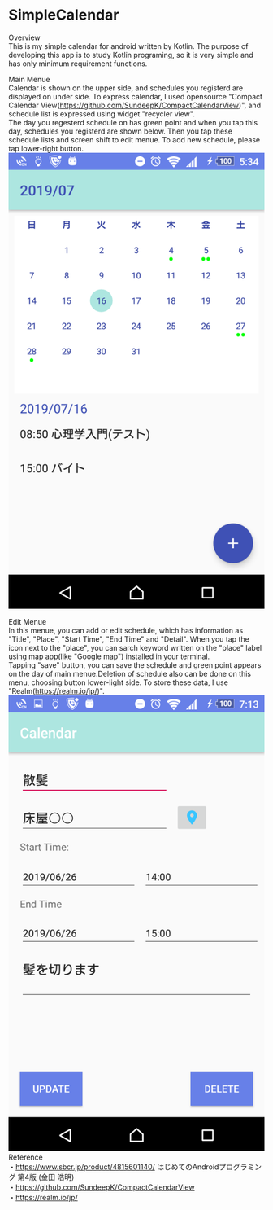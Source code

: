 # SimpleCalendar

Overview  
This is my simple calendar for android written by Kotlin. The purpose of developing this app is to study Kotlin programing, so it is very simple and has only minimum requirement functions.

Main Menue  
Calendar is shown on the upper side, and schedules you registerd are displayed on under side. To express calendar, I used opensource "Compact Calendar View(https://github.com/SundeepK/CompactCalendarView)", and schedule list is expressed using widget "recycler view".  
The day you regesterd schedule on has green point and when you tap this day, schedules you registerd are shown below. Then you tap these schedule lists and screen shift to edit menue. To add new schedule, please tap lower-right button.  
![Screenshot1](https://github.com/MurakamiDaiki/Picture-Deposit/blob/master/Screenshot1.png)  

Edit Menue  
In this menue, you can add or edit schedule, which has information as "Title", "Place", "Start Time", "End Time" and "Detail". When you tap the icon next to the "place", you can sarch keyword written on the "place" label using map app(like "Google map") installed in your terminal.  
Tapping "save" button, you can save the schedule and green point appears on the day of main menue.Deletion of schedule also can be done on this menu, choosing button lower-light side. To store these data, I use "Realm(https://realm.io/jp/)".  
![Screenshot2](https://github.com/MurakamiDaiki/Picture-Deposit/blob/master/Screenshot2.png)  
Reference  
・https://www.sbcr.jp/product/4815601140/ はじめてのAndroidプログラミング 第4版 (金田 浩明)   
・https://github.com/SundeepK/CompactCalendarView  
・https://realm.io/jp/
